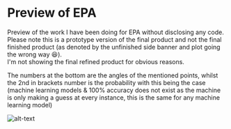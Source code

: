 # Preview of EPA  

Preview of the work I have been doing for EPA without disclosing any code.  
Please note this is a prototype version of the final product and not the final finished product (as denoted by the unfinished side banner and plot going the wrong way :laughing:).  
I'm not showing the final refined product for obvious reasons.

The numbers at the bottom are the angles of the mentioned points, whilst the 2nd in brackets number is the probability with this being the case (machine learning models & 100% accuracy does not exist as the machine is only making a guess at every instance, this is the same for any machine learning model)


![alt-text](https://github.com/DLesas/Preview_of_EPA/blob/master/EPA%20preview.gif)
